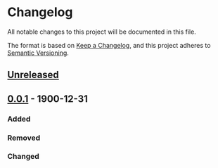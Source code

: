 # Changelog
All notable changes to this project will be documented in this file.

The format is based on [Keep a Changelog](https://keepachangelog.com/en/1.0.0/),
and this project adheres to [Semantic Versioning](https://semver.org/spec/v2.0.0.html).

## [Unreleased]

## [0.0.1] - 1900-12-31

### Added

### Removed

### Changed

[Unreleased]: https://github.com/fmatter/clld-morphology-plugin/compare/v1.0.0...HEAD
[0.0.1]: https://github.com/fmatter/clld-morphology-plugin/releases/tag/v0.0.1
